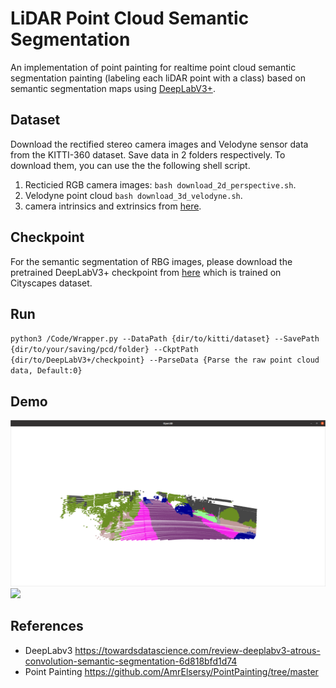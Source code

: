 # LiDAR Point Cloud Semantic Segmentation
An implementation of point painting for realtime point cloud semantic segmentation painting (labeling each liDAR point with a class) based on semantic segmentation maps using [DeepLabV3+](https://arxiv.org/abs/1706.05587).

## Dataset
Download the rectified stereo camera images and Velodyne sensor data from the KITTI-360 dataset. Save data in 2 folders respectively. To download them, you can use the the following shell script.
1. Recticied RGB camera images: `bash download_2d_perspective.sh`.
2. Velodyne point cloud `bash download_3d_velodyne.sh`.
3. camera intrinsics and extrinsics from [here](https://s3.eu-central-1.amazonaws.com/avg-projects/KITTI-360/384509ed5413ccc81328cf8c55cc6af078b8c444/calibration.zip]).

## Checkpoint
For the semantic segmentation of RBG images, please download the pretrained DeepLabV3+ checkpoint from [here](https://drive.google.com/file/d/1X1xudvEsd5zS4wBOo6Y91vwU81pK_hqJ/view?usp=drive_link) which is trained on Cityscapes dataset.

## Run
`python3 /Code/Wrapper.py --DataPath {dir/to/kitti/dataset} --SavePath {dir/to/your/saving/pcd/folder} --CkptPath {dir/to/DeepLabV3+/checkpoint} --ParseData {Parse the raw point cloud data, Default:0}`

## Demo
![](./Figures/lidar_seg.png)
![](./Figures/Output.gif)
## References
- DeepLabv3 https://towardsdatascience.com/review-deeplabv3-atrous-convolution-semantic-segmentation-6d818bfd1d74
- Point Painting https://github.com/AmrElsersy/PointPainting/tree/master